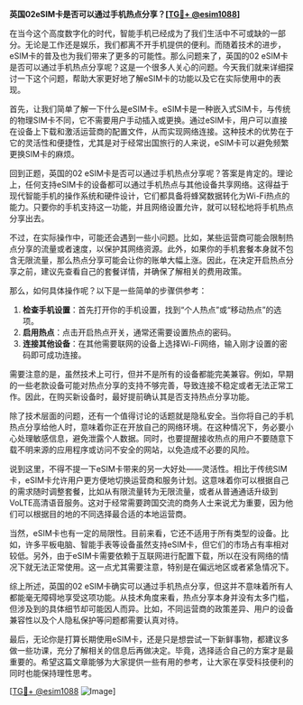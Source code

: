 **英国02eSIM卡是否可以通过手机热点分享？[[TG💪+ @esim1088](https://t.me/s/esim1088)]**

在当今这个高度数字化的时代，智能手机已经成为了我们生活中不可或缺的一部分。无论是工作还是娱乐，我们都离不开手机提供的便利。而随着技术的进步，eSIM卡的普及也为我们带来了更多的可能性。那么问题来了，英国的02 eSIM卡是否可以通过手机热点分享呢？这是一个很多人关心的问题。今天我们就来详细探讨一下这个问题，帮助大家更好地了解eSIM卡的功能以及它在实际使用中的表现。

首先，让我们简单了解一下什么是eSIM卡。eSIM卡是一种嵌入式SIM卡，与传统的物理SIM卡不同，它不需要用户手动插入或更换。通过eSIM卡，用户可以直接在设备上下载和激活运营商的配置文件，从而实现网络连接。这种技术的优势在于它的灵活性和便捷性，尤其是对于经常出国旅行的人来说，eSIM卡可以避免频繁更换SIM卡的麻烦。

回到正题，英国的02 eSIM卡是否可以通过手机热点分享呢？答案是肯定的。理论上，任何支持eSIM卡的设备都可以通过手机热点与其他设备共享网络。这得益于现代智能手机的操作系统和硬件设计，它们都具备将蜂窝数据转化为Wi-Fi热点的能力。只要你的手机支持这一功能，并且网络设置允许，就可以轻松地将手机热点分享出去。

不过，在实际操作中，可能还会遇到一些小问题。比如，某些运营商可能会限制热点分享的流量或者速度，以保护其网络资源。此外，如果你的手机套餐本身就不包含无限流量，那么热点分享可能会让你的账单大幅上涨。因此，在决定开启热点分享之前，建议先查看自己的套餐详情，并确保了解相关的费用政策。

那么，如何具体操作呢？以下是一些简单的步骤供参考：

1. **检查手机设置**：首先打开你的手机设置，找到“个人热点”或“移动热点”的选项。
2. **启用热点**：点击开启热点开关，通常还需要设置热点的密码。
3. **连接其他设备**：在其他需要联网的设备上选择Wi-Fi网络，输入刚才设置的密码即可成功连接。

需要注意的是，虽然技术上可行，但并不是所有的设备都能完美兼容。例如，早期的一些老款设备可能对热点分享的支持不够完善，导致连接不稳定或者无法正常工作。因此，在购买新设备时，最好提前确认其是否支持热点分享功能。

除了技术层面的问题，还有一个值得讨论的话题就是隐私安全。当你将自己的手机热点分享给他人时，意味着你正在开放自己的网络环境。在这种情况下，务必要小心处理敏感信息，避免泄露个人数据。同时，也要提醒接收热点的用户不要随意下载不明来源的应用程序或访问不安全的网站，以免造成不必要的风险。

说到这里，不得不提一下eSIM卡带来的另一大好处——灵活性。相比于传统SIM卡，eSIM卡允许用户更方便地切换运营商和服务计划。这意味着你可以根据自己的需求随时调整套餐，比如从有限流量转为无限流量，或者从普通通话升级到VoLTE高清语音服务。这对于经常需要跨国交流的商务人士来说尤为重要，因为他们可以根据目的地的不同选择最合适的本地运营商。

当然，eSIM卡也有一定的局限性。目前来看，它还不适用于所有类型的设备。比如，许多平板电脑、智能手表等设备虽然支持eSIM卡，但它们的市场占有率相对较低。另外，由于eSIM卡需要依赖于互联网进行配置下载，所以在没有网络的情况下就无法正常使用。这一点尤其需要注意，特别是在偏远地区或者紧急情况下。

综上所述，英国的02 eSIM卡确实可以通过手机热点分享，但这并不意味着所有人都能毫无障碍地享受这项功能。从技术角度来看，热点分享本身并没有太多门槛，但涉及到的具体细节却可能因人而异。比如，不同运营商的政策差异、用户的设备兼容性以及个人隐私保护等问题都需要认真对待。

最后，无论你是打算长期使用eSIM卡，还是只是想尝试一下新鲜事物，都建议多做一些功课，充分了解相关的信息后再做决定。毕竟，选择适合自己的方案才是最重要的。希望这篇文章能够为大家提供一些有用的参考，让大家在享受科技便利的同时也能保持理性思考。

[[TG💪+ @esim1088](https://t.me/s/esim1088) ![Image](https://i.postimg.cc/4NQfJmqS/Snipaste-2025-05-13-00-14-12.png)]